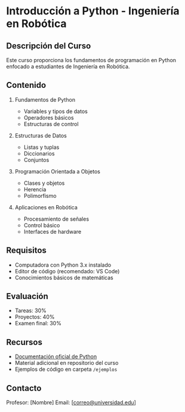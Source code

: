 # Introducción a Python - Ingeniería en Robótica



## Descripción del Curso

Este curso proporciona los fundamentos de programación en Python enfocado a estudiantes de Ingeniería en Robótica.

## Contenido

1. Fundamentos de Python

   - Variables y tipos de datos
   - Operadores básicos
   - Estructuras de control

2. Estructuras de Datos

   - Listas y tuplas
   - Diccionarios
   - Conjuntos

3. Programación Orientada a Objetos

   - Clases y objetos
   - Herencia
   - Polimorfismo

4. Aplicaciones en Robótica
   - Procesamiento de señales
   - Control básico
   - Interfaces de hardware

## Requisitos

- Computadora con Python 3.x instalado
- Editor de código (recomendado: VS Code)
- Conocimientos básicos de matemáticas

## Evaluación

- Tareas: 30%
- Proyectos: 40%
- Examen final: 30%

## Recursos

- [Documentación oficial de Python](https://docs.python.org/3/)
- Material adicional en repositorio del curso
- Ejemplos de código en carpeta `/ejemplos`

## Contacto

Profesor: [Nombre]
Email: [correo@universidad.edu]
